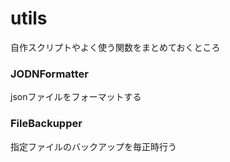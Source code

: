 # utils
自作スクリプトやよく使う関数をまとめておくところ  

### JODNFormatter  
jsonファイルをフォーマットする

### FileBackupper  
指定ファイルのバックアップを毎正時行う
